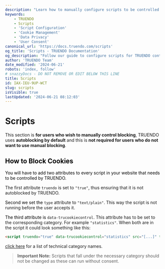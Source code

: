 ```yaml
---
description: "Learn how to manually configure scripts to be controlled by TRUENDO. Add the necessary attributes to ensure scripts are not autoblocked and run only with user consent. Last updated June 21, 2024.\n"
keywords:
    - TRUENDO
    - Scripts
    - 'Script Configuration'
    - 'Cookie Management'
    - 'Data Privacy'
    - 'User Consent'
canonical_url: 'https://docs.truendo.com/scripts'
og_title: 'Scripts - TRUENDO Documentation'
og_description: "Follow our guide to configure scripts for TRUENDO control. Ensure scripts are not autoblocked and run only with user consent.\n"
author: 'TRUENDO Team'
date_modified: '2024-06-21'
robots: 'index, follow'
# snazzyDocs - DO NOT REMOVE OR EDIT BELOW THIS LINE
title: Scripts
id: IAX-IEU-9UP-WCT
slug: scripts
isVisible: true
lastUpdated: '2024-06-21 08:12:03'
---
```

# Scripts

<div class="sd-callout" data-callout-type="alert"><p>This section is <strong>for users who wish to manually control blocking</strong>, TRUENDO uses <strong>autoblocking by default</strong> and this is <strong>not required for users who do not want to use manual blocking</strong>.</p></div>

## <span style="color:rgb(0, 0, 0);"><span style="background-color:rgb(255, 255, 255);">How to Block Cookies</span></span>

<span style="color:rgb(0, 0, 0);"><span style="background-color:rgb(255, 255, 255);">You will have to add two attributes to every script in your website that needs to be controlled by TRUENDO.</span></span>

The first attribute `truendo` is set to `"true"`, thus ensuring that it is not autoblocked by TRUENDO.

<span style="color:rgb(0, 0, 0);"><span style="background-color:rgb(255, 255, 255);">Second we set the </span></span> `type` attribute to `"text/plain"`. This way the script is not running before the user accepts it.

<span style="color:rgb(0, 0, 0);"><span style="background-color:rgb(255, 255, 255);">The third attribute is </span></span> `data-trucookiecontrol`. This attribute has to be set to the corresponding category. For example `"statistics"`. When both are in the script it could look something like this:

```html
<script truendo="true" data-trucookiecontrol="statistics" src="[...]" type="text/plain"></script>
```

[click here](http:#?target=0EB-94M4-TBP-GIU) for a list of technical category names.

> <div class="sd-callout" data-callout-type="info"><p><strong>Important Note:</strong> Scripts that fall under the necessary category should not be changed as these can run without consent.</p></div>

<br />